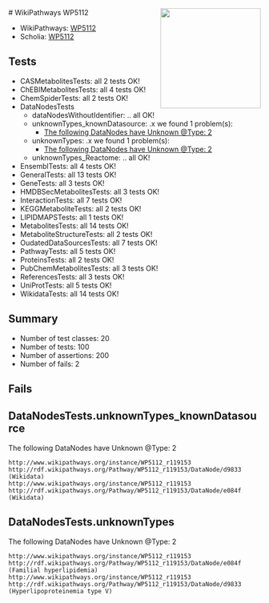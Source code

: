 <img style="float: right; width: 200px" src="https://upload.wikimedia.org/wikipedia/commons/thumb/8/83/Wplogo_with_text_500.png/640px-Wplogo_with_text_500.png" />
# WikiPathways WP5112

* WikiPathways: [WP5112](https://identifiers.org/wikipathways:WP5112)
* Scholia: [WP5112](https://scholia.toolforge.org/wikipathways/WP5112)
## Tests
* CASMetabolitesTests: all 2 tests OK!
* ChEBIMetabolitesTests: all 4 tests OK!
* ChemSpiderTests: all 2 tests OK!
* DataNodesTests
    * dataNodesWithoutIdentifier: .. all OK!
    * unknownTypes_knownDatasource: .x we found 1 problem(s):
        * [The following DataNodes have Unknown @Type: 2](#904516d7)
    * unknownTypes: .x we found 1 problem(s):
        * [The following DataNodes have Unknown @Type: 2](#839973e0)
    * unknownTypes_Reactome: .. all OK!
* EnsemblTests: all 4 tests OK!
* GeneralTests: all 13 tests OK!
* GeneTests: all 3 tests OK!
* HMDBSecMetabolitesTests: all 3 tests OK!
* InteractionTests: all 7 tests OK!
* KEGGMetaboliteTests: all 2 tests OK!
* LIPIDMAPSTests: all 1 tests OK!
* MetabolitesTests: all 14 tests OK!
* MetaboliteStructureTests: all 2 tests OK!
* OudatedDataSourcesTests: all 7 tests OK!
* PathwayTests: all 5 tests OK!
* ProteinsTests: all 2 tests OK!
* PubChemMetabolitesTests: all 3 tests OK!
* ReferencesTests: all 3 tests OK!
* UniProtTests: all 5 tests OK!
* WikidataTests: all 14 tests OK!


## Summary

* Number of test classes: 20
* Number of tests: 100
* Number of assertions: 200
* Number of fails: 2

## Fails

<a name="904516d7" />

## DataNodesTests.unknownTypes_knownDatasource

The following DataNodes have Unknown @Type: 2
```
http://www.wikipathways.org/instance/WP5112_r119153 http://rdf.wikipathways.org/Pathway/WP5112_r119153/DataNode/d9833 (Wikidata)
http://www.wikipathways.org/instance/WP5112_r119153 http://rdf.wikipathways.org/Pathway/WP5112_r119153/DataNode/e084f (Wikidata)
```

<a name="839973e0" />

## DataNodesTests.unknownTypes

The following DataNodes have Unknown @Type: 2
```
http://www.wikipathways.org/instance/WP5112_r119153 http://rdf.wikipathways.org/Pathway/WP5112_r119153/DataNode/e084f (Familial hyperlipidemia)
http://www.wikipathways.org/instance/WP5112_r119153 http://rdf.wikipathways.org/Pathway/WP5112_r119153/DataNode/d9833 (Hyperlipoproteinemia type V)
```

